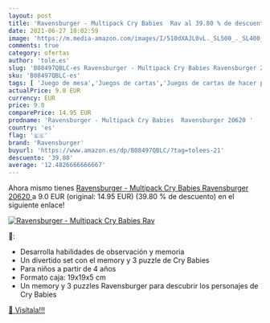 ```yaml
---
layout: post
title: 'Ravensburger - Multipack Cry Babies  Rav al 39.80 % de descuento'
date: 2021-06-27 18:02:59
image: 'https://m.media-amazon.com/images/I/510dXAJL0vL._SL500_._SL400_.jpg'
comments: true
category: ofertas
author: 'tole.es'
slug: 'B08497QBLC-es Ravensburger - Multipack Cry Babies Ravensburger 20620'
sku: 'B08497QBLC-es'
tags: [ 'Juego de mesa','Juegos de cartas','Juegos de cartas de hacer parejas','Juegos y accesorios para juegos','Juguetes','Juguetes y juegos','ravensburger', ]
actualPrice: 9.0 EUR
currency: EUR
price: 9.0
comparePrice: 14.95 EUR
prodname: 'Ravensburger - Multipack Cry Babies  Ravensburger 20620 '
country: 'es'
flag: '🇪🇸'
brand: 'Ravensburger'
buyurl: 'https://www.amazon.es/dp/B08497QBLC/?tag=tolees-21'
descuento: '39.80'
average: '12.4826666666667'
---
```


Ahora mismo tienes [Ravensburger - Multipack Cry Babies  Ravensburger 20620 ](https://www.amazon.es/dp/B08497QBLC/?tag=tolees-21) a 9.0 EUR (original: 14.95 EUR) (39.80 %  de descuento) en el siguiente enlace!

[![Ravensburger - Multipack Cry Babies  Rav](https://m.media-amazon.com/images/I/510dXAJL0vL._SL500_._SL400_.jpg)](https://www.amazon.es/dp/B08497QBLC/?tag=tolees-21)

🔎:

- Desarrolla habilidades de observación y memoria
- Un divertido set con el memory y 3 puzzle de Cry Babies
- Para niños a partir de 4 años
- Formato caja: 19x19x5 cm
- Un memory y 3 puzzles Ravensburger para descubrir los personajes de Cry Babies

[🛒 Visítala!!!](https://www.amazon.es/dp/B08497QBLC/?tag=tolees-21)
